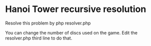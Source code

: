 # Hanoi Tower recursive resolution

Resolve this problem by
    php resolver.php

You can change the number of discs used on the game. Edit the resolver.php third line to do that.

